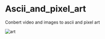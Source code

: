 # Ascii_and_pixel_art
Conbert video and images to ascii and pixel art

![art](https://github.com/IAmSerepok/Ascii_and_pixel_art/assets/132538692/d04c5c9e-3c45-4ca8-84e9-68d79f9a0e0b)
